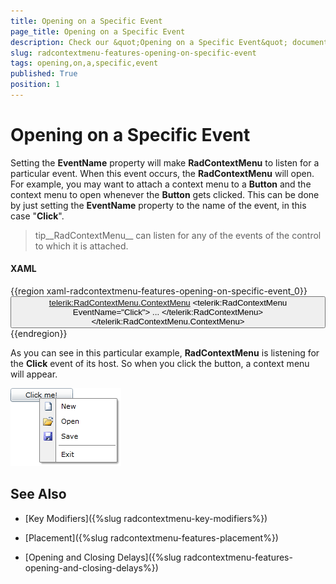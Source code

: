 ```yaml
---
title: Opening on a Specific Event
page_title: Opening on a Specific Event
description: Check our &quot;Opening on a Specific Event&quot; documentation article for the RadContextMenu WPF control.
slug: radcontextmenu-features-opening-on-specific-event
tags: opening,on,a,specific,event
published: True
position: 1
---
```


# Opening on a Specific Event

Setting the __EventName__ property will make __RadContextMenu__ to listen for a particular event. When this event occurs, the __RadContextMenu__ will open. For example, you may want to attach a context menu to a __Button__ and the context menu to open whenever the __Button__ gets clicked. This can be done by just setting the __EventName__ property to the name of the event, in this case "__Click__".

>tip__RadContextMenu__ can listen for any of the events of the control to which it is attached.

#### __XAML__

{{region xaml-radcontextmenu-features-opening-on-specific-event_0}}
	<Button Width="100"
	        Content="Click me!"
	        VerticalAlignment="Top">
	    <telerik:RadContextMenu.ContextMenu>
	        <telerik:RadContextMenu EventName="Click">
	            ...
	        </telerik:RadContextMenu>
	    </telerik:RadContextMenu.ContextMenu>
	</Button>
{{endregion}}

As you can see in this particular example, __RadContextMenu__ is listening for the __Click__ event of its host. So when you click the button, a context menu will appear.

![](images/RadContextMenu_Features_EventName_01.png)

## See Also

 * [Key Modifiers]({%slug radcontextmenu-key-modifiers%})

 * [Placement]({%slug radcontextmenu-features-placement%})

 * [Opening and Closing Delays]({%slug radcontextmenu-features-opening-and-closing-delays%})

